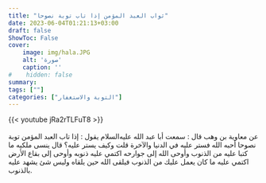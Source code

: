 ```yaml
---
title: "ثواب العبد المؤمن إذا تاب توبة نصوحا"
date: 2023-06-04T01:21:13+03:00
draft: false
ShowToc: False
cover:
    image: img/hala.JPG
    alt: 'صورة'
    caption: ''
#    hidden: false
summary: 
tags: [""]
categories: ["التوبة والاستغفار"]
---
```

{{< youtube jRa2rTLFuT8 >}}  
 <br>
عن معاوية بن وهب قال : سمعت أبا عبد الله عليه‌السلام يقول : إذا
تاب العبد المؤمن توبة نصوحا أحبه الله فستر عليه في الدنيا والآخرة
قلت وكيف يستر عليه؟ قال ينسى ملكيه ما كتبا عليه من الذنوب وأوحى
الله إلى جوارحه اكتمي عليه ذنوبه وأوحى إلى بقاع الأرض اكتمي عليه
ما كان يعمل عليك من الذنوب فيلقى الله حين يلقاه وليس شئ يشهد
عليه بالذنوب.

